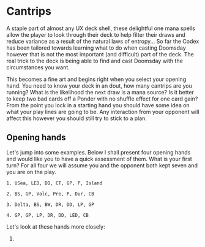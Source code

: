 # Cantrips

A staple part of almost any UX deck shell, these delightful
one mana spells allow the player to look through their deck
to help filter their draws and reduce variance as a result of 
the natural laws of entropy... So far the Codex has been tailored
towards learning what to do when casting Doomsday however that is
not the most important (and difficult) part of the deck. The real 
trick to the deck is being able to find and cast Doomsday with the
circumstances you want.

This becomes a fine art and begins right when you select your opening hand.
You need to know your deck in an dout, how many cantrips are you running?
What is the likelihood the next draw is a mana source? Is it better to keep
two bad cards off a Ponder with no shuffle effect for one card gain? From the
point you lock in a starting hand you should have some idea on what your
play lines are going to be. Any interaction from your opponent will affect 
this however you should still try to stick to a plan. 

## Opening hands

Let's jump into some examples. Below I shall present four opening hands 
and would like you to have a quick assessment of them. What is your first turn?
For all four we will assume you and the opponent both kept seven and you are
on the play. 

```
1. USea, LED, DD, CT, GP, P, Island

2. BS, GP, Volc, Pre, P, Dur, CB

3. Delta, BS, BW, DR, DD, LP, GP

4. GP, GP, LP, DR, DD, LED, CB
```

Let's look at these hands more closely:

1. 
